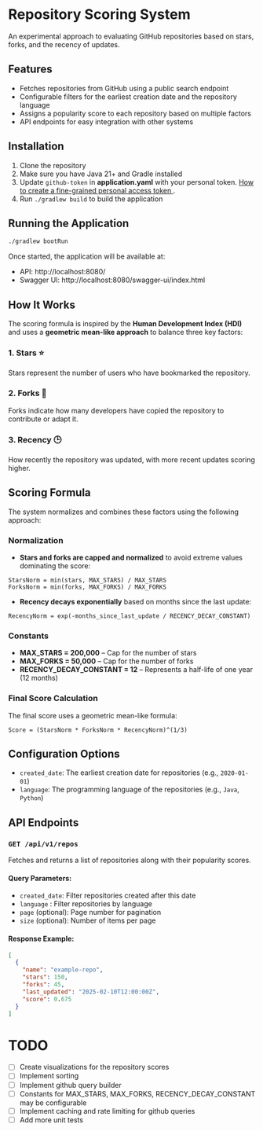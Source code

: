 # Repository Scoring System

An experimental approach to evaluating GitHub repositories based on stars, forks, and the recency of updates.

## Features
- Fetches repositories from GitHub using a public search endpoint
- Configurable filters for the earliest creation date and the repository language
- Assigns a popularity score to each repository based on multiple factors
- API endpoints for easy integration with other systems

## Installation

1. Clone the repository
2. Make sure you have Java 21+ and Gradle installed
3. Update `github-token` in **application.yaml** with your personal token. [How to create a fine-grained personal access token ](https://docs.github.com/en/authentication/keeping-your-account-and-data-secure/managing-your-personal-access-tokens#creating-a-fine-grained-personal-access-token).
3. Run `./gradlew build` to build the application

## Running the Application

```bash
./gradlew bootRun
```

Once started, the application will be available at:
- API: http://localhost:8080/
- Swagger UI: http://localhost:8080/swagger-ui/index.html

## How It Works

The scoring formula is inspired by the **Human Development Index (HDI)** and uses a **geometric mean-like approach** to balance three key factors:

### 1. Stars ⭐
Stars represent the number of users who have bookmarked the repository.

### 2. Forks 🍴
Forks indicate how many developers have copied the repository to contribute or adapt it.

### 3. Recency 🕒
How recently the repository was updated, with more recent updates scoring higher.

## Scoring Formula

The system normalizes and combines these factors using the following approach:

### Normalization

* **Stars and forks are capped and normalized** to avoid extreme values dominating the score:

```
StarsNorm = min(stars, MAX_STARS) / MAX_STARS
ForksNorm = min(forks, MAX_FORKS) / MAX_FORKS
```

* **Recency decays exponentially** based on months since the last update:

```
RecencyNorm = exp(-months_since_last_update / RECENCY_DECAY_CONSTANT)
```

### Constants

* **MAX_STARS = 200,000** – Cap for the number of stars
* **MAX_FORKS = 50,000** – Cap for the number of forks
* **RECENCY_DECAY_CONSTANT = 12** – Represents a half-life of one year (12 months)

### Final Score Calculation

The final score uses a geometric mean-like formula:

```
Score = (StarsNorm * ForksNorm * RecencyNorm)^(1/3)
```

## Configuration Options
- `created_date`: The earliest creation date for repositories (e.g., `2020-01-01`)
- `language`: The programming language of the repositories (e.g., `Java`, `Python`)

## API Endpoints

### `GET /api/v1/repos`
Fetches and returns a list of repositories along with their popularity scores.

#### Query Parameters:
- `created_date`: Filter repositories created after this date
- `language` : Filter repositories by language
- `page` (optional): Page number for pagination
- `size` (optional): Number of items per page

#### Response Example:
```json
[
  {
    "name": "example-repo",
    "stars": 150,
    "forks": 45,
    "last_updated": "2025-02-10T12:00:00Z",
    "score": 0.675
  }
]
```
# TODO
- [ ] Create visualizations for the repository scores
- [ ] Implement sorting 
- [ ] Implement github query builder
- [ ] Constants for MAX_STARS, MAX_FORKS, RECENCY_DECAY_CONSTANT may be configurable
- [ ] Implement caching and rate limiting for github queries
- [ ] Add more unit tests
